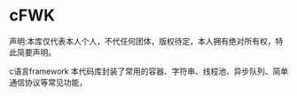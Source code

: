 # cFWK
声明:本库仅代表本人个人，不代任何团体，版权待定，本人拥有绝对所有权，特此简要声明。

c语言framework
本代码库封装了常用的容器、字符串、线程池、异步队列、简单通信协议等常见功能，
